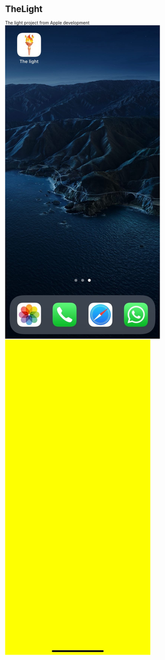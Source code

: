 # TheLight
The light project from Apple development
![screenshot](https://github.com/Natalia-Sharapova/TheLight/blob/main/6LZaEk433Ko.jpg "Icon")​
![screenshot](https://github.com/Natalia-Sharapova/TheLight/blob/main/bVUSOZcyIOc.jpg "Icon")
